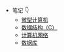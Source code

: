 <!-- sidebar.md -->

- 笔记 👇
	- [微型计算机](/Notes/Microcomputer_Note/C1.md)
	- [数据结构（C）](/Notes/Data_Structure/Preface.md)
	- [计算机网络](/Notes/Computer_Network/C1)
	- [数据库](/Notes/Database/C1)

